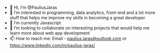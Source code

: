 - 👋 Hi, I’m @PauliusJaras
- 👀 I’m interested in programming, data analytics, front-end and a lot more stuff that helps me improve my skills in becoming a great developer
- 🌱 I’m currently Javascript
- 💞️ I’m looking to collaborate on interesting projects that would help me learn more about web app development
- 📫 How to reach me: Email - paulius.jaras@outlook.com or https://www.linkedin.com/in/paulius-jaras/

<!---
PauliusJaras/PauliusJaras is a ✨ special ✨ repository because its `README.md` (this file) appears on your GitHub profile.
You can click the Preview link to take a look at your changes.
--->
